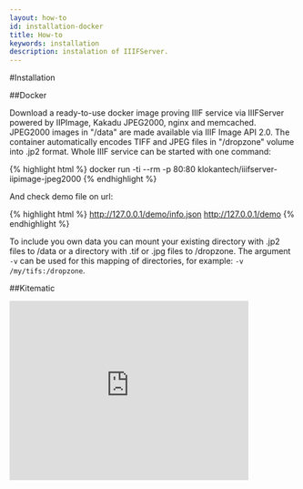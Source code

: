 ```yaml
---
layout: how-to
id: installation-docker
title: How-to
keywords: installation
description: instalation of IIIFServer.
---
```


#Installation

##Docker

Download a ready-to-use docker image proving IIIF service via IIIFServer 
powered by IIPImage, Kakadu JPEG2000, nginx and memcached.
JPEG2000 images in "/data" are made available via IIIF Image API 2.0.
The container automatically encodes TIFF and JPEG files in "/dropzone" volume 
into .jp2 format. Whole IIIF service can be started with one command:

{% highlight html %}
docker run -ti --rm -p 80:80 klokantech/iiifserver-iipimage-jpeg2000
{% endhighlight %}

And check demo file on url:

{% highlight html %}
http://127.0.0.1/demo/info.json
http://127.0.0.1/demo
{% endhighlight %}

To include you own data you can mount your existing directory with .jp2 files to /data or a directory with .tif or .jpg files to /dropzone. The argument `-v` can be used for this mapping of directories, for example: `-v /my/tifs:/dropzone`.

##Kitematic

<iframe width="420" height="315" src="https://www.youtube.com/embed/nKjI_CvHyHg" frameborder="0" allowfullscreen></iframe>
